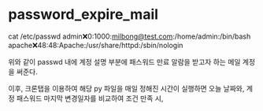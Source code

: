 # password_expire_mail


cat /etc/passwd
admin:x:0:1000:milbong@test.com:/home/admin:/bin/bash
apache:x:48:48:Apache:/usr/share/httpd:/sbin/nologin

위와 같이 passwd 내에 계정 설명 부분에 패스워드 만료 알람을 받고자 하는 메일 계정을 써준다.

이후, 크론탭을 이용하여 해당 py 파일을 매일 정해진 시간이 실행하면 오늘 날짜와, 계정 패스워드 마지막 변경일자를 비교하여 조건 만족 시, 

